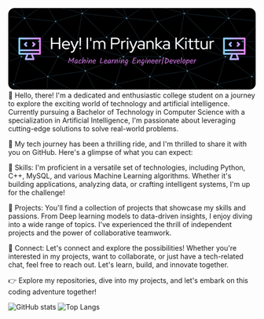 <img src="https://github.com/kitturpriya/kitturpriya/blob/main/github-header-image.png">
👋 Hello, there! I'm a dedicated and enthusiastic college student on a journey to explore the exciting world of technology and artificial intelligence. Currently pursuing a Bachelor of Technology in Computer Science with a specialization in Artificial Intelligence, I'm passionate about leveraging cutting-edge solutions to solve real-world problems.


🚀 My tech journey has been a thrilling ride, and I'm thrilled to share it with you on GitHub. Here's a glimpse of what you can expect:

🧠 Skills: I'm proficient in a versatile set of technologies, including Python, C++, MySQL, and various Machine Learning algorithms. Whether it's building applications, analyzing data, or crafting intelligent systems, I'm up for the challenge!

💼 Projects: You'll find a collection of projects that showcase my skills and passions. From Deep learning models to data-driven insights, I enjoy diving into a wide range of topics. I've experienced the thrill of independent projects and the power of collaborative teamwork.

🔗 Connect: Let's connect and explore the possibilities! Whether you're interested in my projects, want to collaborate, or just have a tech-related chat, feel free to reach out. Let's learn, build, and innovate together.

👉 Explore my repositories, dive into my projects, and let's embark on this coding adventure together!

![GitHub stats](https://github-readme-stats.vercel.app/api?username=kitturpriya&show_icons=true&theme=holi)
![Top Langs](https://github-readme-stats.vercel.app/api/top-langs/?username=kitturpriya&theme=holi)
<!--
**kitturpriya/kitturpriya** is a ✨ _special_ ✨ repository because its `README.md` (this file) appears on your GitHub profile.

Here are some ideas to get you started:

- 🔭 I’m currently working on ...
- 🌱 I’m currently learning ...
- 👯 I’m looking to collaborate on ...
- 🤔 I’m looking for help with ...
- 💬 Ask me about ...
- 📫 How to reach me: ...
- 😄 Pronouns: ...
- ⚡ Fun fact: ...
-->
